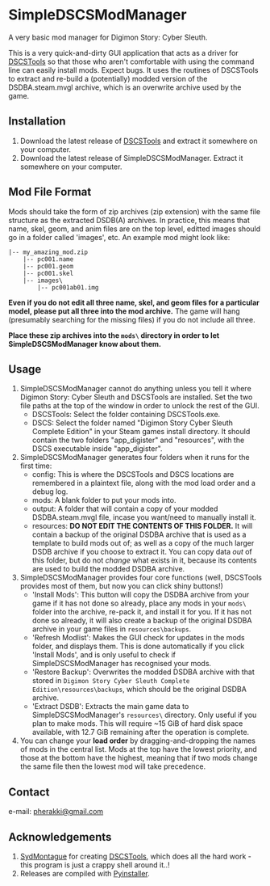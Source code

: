 # SimpleDSCSModManager
A very basic mod manager for Digimon Story: Cyber Sleuth.

This is a very quick-and-dirty GUI application that acts as a driver for [DSCSTools](https://github.com/SydMontague/DSCSTools) so that those who aren't comfortable with using the command line can easily install mods. Expect bugs. It uses the routines of DSCSTools to extract and re-build a (potentially) modded version of the DSDBA.steam.mvgl archive, which is an overwrite archive used by the game.

## Installation
1. Download the latest release of [DSCSTools](https://github.com/SydMontague/DSCSTools) and extract it somewhere on your computer.
2. Download the latest release of SimpleDSCSModManager. Extract it somewhere on your computer.

## Mod File Format
Mods should take the form of zip archives (zip extension) with the same file structure as the extracted DSDB(A) archives. In practice, this means that name, skel, geom, and anim files are on the top level, editted images should go in a folder called 'images', etc. An example mod might look like:

```
|-- my_amazing_mod.zip
    |-- pc001.name
    |-- pc001.geom
    |-- pc001.skel
    |-- images\
        |-- pc001ab01.img
```

**Even if you do not edit all three name, skel, and geom files for a particular model, please put all three into the mod archive.** The game will hang (presumably searching for the missing files) if you do not include all three.

**Place these zip archives into the `mods\` directory in order to let SimpleDSCSModManager know about them.**

## Usage
1. SimpleDSCSModManager cannot do anything unless you tell it where Digimon Story: Cyber Sleuth and DSCSTools are installed. Set the two file paths at the top of the window in order to unlock the rest of the GUI.
    * DSCSTools: Select the folder containing DSCSTools.exe.
    * DSCS: Select the folder named "Digimon Story Cyber Sleuth Complete Edition" in your Steam games install directory. It should contain the two folders "app_digister" and "resources", with the DSCS executable inside "app_digister".
2. SimpleDSCSModManager generates four folders when it runs for the first time:
    * config: This is where the DSCSTools and DSCS locations are remembered in a plaintext file, along with the mod load order and a debug log.
    * mods: A blank folder to put your mods into.
    * output: A folder that will contain a copy of your modded DSDBA.steam.mvgl file, incase you want/need to manually install it.
    * resources: **DO NOT EDIT THE CONTENTS OF THIS FOLDER.** It will contain a backup of the original DSDBA archive that is used as a template to build mods out of; as well as a copy of the much larger DSDB archive if you choose to extract it. You can copy data *out* of this folder, but do not *change* what exists in it, because its contents are used to build the modded DSDBA archive.
3. SimpleDSCSModManager provides four core functions (well, DSCSTools provides most of them, but now you can click shiny buttons!)
    * 'Install Mods': This button will copy the DSDBA archive from your game if it has not done so already, place any mods in your `mods\` folder into the archive, re-pack it, and install it for you. If it has not done so already, it will also create a backup of the original DSDBA archive in your game files in `resources\backups`.
    * 'Refresh Modlist': Makes the GUI check for updates in the mods folder, and displays them. This is done automatically if you click 'Install Mods', and is only useful to check if SimpleDSCSModManager has recognised your mods.
    * 'Restore Backup': Overwrites the modded DSDBA archive with that stored in `Digimon Story Cyber Sleuth Complete Edition\resources\backups`, which should be the original DSDBA archive.
    * 'Extract DSDB': Extracts the main game data to SimpleDSCSModManager's `resources\` directory. Only useful if you plan to make mods. This will require ~15 GiB of hard disk space available, with 12.7 GiB remaining after the operation is complete.
4. You can change your **load order** by dragging-and-dropping the names of mods in the central list. Mods at the top have the lowest priority, and those at the bottom have the highest, meaning that if two mods change the same file then the lowest mod will take precedence.

## Contact
e-mail: pherakki@gmail.com

## Acknowledgements
1. [SydMontague](https://github.com/SydMontague) for creating [DSCSTools](https://github.com/SydMontague/DSCSTools), which does all the hard work - this program is just a crappy shell around it..!
2. Releases are compiled with [Pyinstaller](https://www.pyinstaller.org/).

